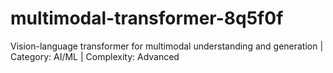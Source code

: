 # multimodal-transformer-8q5f0f
Vision-language transformer for multimodal understanding and generation | Category: AI/ML | Complexity: Advanced
